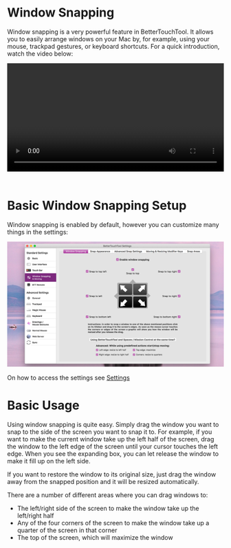 # Window Snapping

Window snapping is a very powerful feature in BetterTouchTool. It allows you to easily arrange windows on your Mac by, for example, using your mouse, trackpad gestures, or keyboard shortcuts. For a quick introduction, watch the video below:

<video width="100%" controls style="margin-bottom:20px; max-width:1200px">
  <source src="media/windowsnapping.mp4" type="video/mp4">
Oops, your browser does not support the playback of this video.
</video>

# Basic Window Snapping Setup
Window snapping is enabled by default, however you can customize many things in the settings:

![preferences](media/new/windowsnapping.jpg)

On how to access the settings see [Settings](./docs/5_settings.md)


# Basic Usage

Using window snapping is quite easy. Simply drag the window you want to snap to the side of the screen you want to snap it to. For example, if you want to make the current window take up the left half of the screen, drag the window to the left edge of the screen until your cursor touches the left edge. When you see the expanding box, you can let release the window to make it fill up on the left side.

If you want to restore the window to its original size, just drag the window away from the snapped position and it will be resized automatically.

There are a number of different areas where you can drag windows to:

* The left/right side of the screen to make the window take up the left/right half
* Any of the four corners of the screen to make the window take up a quarter of the screen in that corner
* The top of the screen, which will maximize the window
